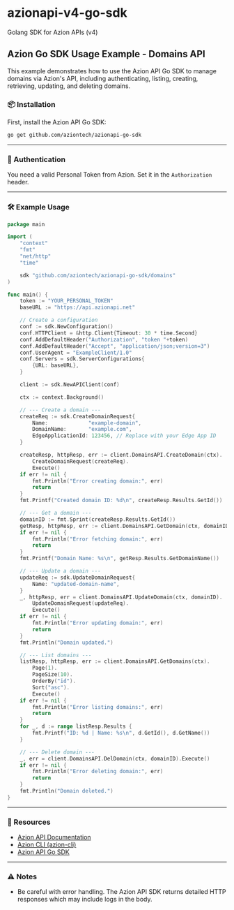 # azionapi-v4-go-sdk

Golang SDK for Azion APIs (v4)


## Azion Go SDK Usage Example - Domains API

This example demonstrates how to use the Azion API Go SDK to manage domains via Azion's API, including authenticating, listing, creating, retrieving, updating, and deleting domains.

### 📦 Installation

First, install the Azion API Go SDK:

```bash
go get github.com/aziontech/azionapi-go-sdk
```

---

### 🔑 Authentication

You need a valid Personal Token from Azion. Set it in the `Authorization` header.

---

### 🛠️ Example Usage

```go
package main

import (
	"context"
	"fmt"
	"net/http"
	"time"

	sdk "github.com/aziontech/azionapi-go-sdk/domains"
)

func main() {
	token := "YOUR_PERSONAL_TOKEN"
	baseURL := "https://api.azionapi.net"

	// Create a configuration
	conf := sdk.NewConfiguration()
	conf.HTTPClient = &http.Client{Timeout: 30 * time.Second}
	conf.AddDefaultHeader("Authorization", "token "+token)
	conf.AddDefaultHeader("Accept", "application/json;version=3")
	conf.UserAgent = "ExampleClient/1.0"
	conf.Servers = sdk.ServerConfigurations{
		{URL: baseURL},
	}

	client := sdk.NewAPIClient(conf)

	ctx := context.Background()

	// --- Create a domain ---
	createReq := sdk.CreateDomainRequest{
		Name:             "example-domain",
		DomainName:       "example.com",
		EdgeApplicationId: 123456, // Replace with your Edge App ID
	}

	createResp, httpResp, err := client.DomainsAPI.CreateDomain(ctx).
		CreateDomainRequest(createReq).
		Execute()
	if err != nil {
		fmt.Println("Error creating domain:", err)
		return
	}
	fmt.Printf("Created domain ID: %d\n", createResp.Results.GetId())

	// --- Get a domain ---
	domainID := fmt.Sprint(createResp.Results.GetId())
	getResp, httpResp, err := client.DomainsAPI.GetDomain(ctx, domainID).Execute()
	if err != nil {
		fmt.Println("Error fetching domain:", err)
		return
	}
	fmt.Printf("Domain Name: %s\n", getResp.Results.GetDomainName())

	// --- Update a domain ---
	updateReq := sdk.UpdateDomainRequest{
		Name: "updated-domain-name",
	}
	_, httpResp, err = client.DomainsAPI.UpdateDomain(ctx, domainID).
		UpdateDomainRequest(updateReq).
		Execute()
	if err != nil {
		fmt.Println("Error updating domain:", err)
		return
	}
	fmt.Println("Domain updated.")

	// --- List domains ---
	listResp, httpResp, err := client.DomainsAPI.GetDomains(ctx).
		Page(1).
		PageSize(10).
		OrderBy("id").
		Sort("asc").
		Execute()
	if err != nil {
		fmt.Println("Error listing domains:", err)
		return
	}
	for _, d := range listResp.Results {
		fmt.Printf("ID: %d | Name: %s\n", d.GetId(), d.GetName())
	}

	// --- Delete domain ---
	_, err = client.DomainsAPI.DelDomain(ctx, domainID).Execute()
	if err != nil {
		fmt.Println("Error deleting domain:", err)
		return
	}
	fmt.Println("Domain deleted.")
}
```

---

### 📘 Resources

- [Azion API Documentation](https://api.azion.com/)
- [Azion CLI (azion-cli)](https://github.com/aziontech/azion)
- [Azion API Go SDK](https://github.com/aziontech/azionapi-v4-go-sdk)

---

### ⚠️ Notes

- Be careful with error handling. The Azion API SDK returns detailed HTTP responses which may include logs in the body.
